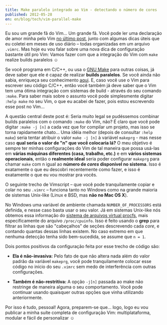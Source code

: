 ```yaml
---
title: Make paralelo integrado ao Vim - detectando o número de cores
published: 2012-05-28
en: en/blog/tech/vim-parallel-make
---
```


Eu sou um grande fã do Vim... Um grande fã.
Você pode ler uma declaração de amor minha pelo Vim [no último post][1],
junto com algumas dicas úteis que eu coletei em meses de uso diário – todas organizadas em um arquivo `.vimrc`.
Mas hoje eu vou falar sobre uma nova dica de configuração bastante útil pro Vim:
Vamos fazer com que a integração do Vim com `make` realize builds paralelos ☺

Se você programa em C/C++, ou usa o [GNU Make][2] para outras coisas, já deve saber que ele é capaz de realizar **builds paralelos**.
Se você ainda não sabia, enriqueça seu conhecimento [aqui][3].
E, caso você use o Vim para escrever seu código C/C++, então você também já deve saber
que o Vim tem uma ótima integração com sistemas de build - através do seu comando `:make`.
Para saber mais sobre o assunto você pode simplesmente digitar `:help make` no seu Vim,
o que eu acabei de fazer, pois estou escrevendo esse post no Vim...

A questão central deste post é: Seria muito legal se pudéssemos combinar builds paralelos com o comando `:make` do Vim, não?
É claro que você pode digitar `:make -j [n]` a cada vez que for compilar um projeto, mas isso se torna rapidamente chato...
Uma idéia melhor (depois de consultar `:help make`) seria tentar atribuir o valor `make -j [n]` à
variável `makeprg` - mas nesse caso **qual seria o valor de "n" que você colocaria lá?**
O meu objetivo é sempre ter minhas configurações do Vim de tal maneira que possa
usá-las em **várias máquinas diferentes (casa, trabalho, etc.)** e em **vários sistemas operacionais**, então o
**realmente ideal** seria poder configurar `makeprg` para chamar `make` com n igual ao **número de _cores_ disponível no sistema**.
Isso é exatamente o que eu descobri recentemente como fazer, e isso é exatamente o que eu vou mostrar pra vocês.

<!--more-->

O seguinte trecho de Vimscript – que você pode tranquilamente copiar e colar no seu `.vimrc` – funciona
tanto no Windows como na grande maioria de sistemas Unix-like (Linux e BSD, mas **não no Mac OS X**).

<script src="https://gist.github.com/joaopizani/2816940.js"></script>

No Windows uma variável de ambiente chamada `NUMBER_OF_PROCESSORS` está definida, e nesse caso basta usar o seu valor.
Já em sistemas Unix-like nós obtemos essa informação do [sistema de arquivos virtual procfs][4],
mais especificamente do arquivo `/proc/cpuinfo`.
Isso é feito usando o **grep** para filtrar as linhas que são "cabeçalhos" de seções descrevendo cada _core_,
e contando quantas dessas linhas existem.
No caso extremo em que nenhuma detecção tenha sido bem-sucedida, se assume que `n = 1`.

Dois pontos positivos da configuração feita por esse trecho de código são:

  * **Ela é não-invasiva:** Pelo fato de que não altera nada além do valor padrão da variável `makeprg`,
    você pode tranquilamente colocar esse código no início do seu `.vimrc` sem medo de interferência com outras configurações.

  * **Também é não-restritiva:** A opção `-j[n]` passada ao make não restringe de maneira alguma o seu comportamento.
    Você pode continuar usando quaisquer outras opções que vinha utilizando anteriormente.

Por isso é tudo, pessoal! Agora, preparem-se que...
logo, logo eu vou publicar a minha suíte completa de configuração Vim: multiplataforma, modular e fácil de personalizar ☺

[1]: </pt/blog/2012/04_simple-useful-vimrc>
[2]: <http://www.gnu.org/software/make>
[3]: <http://www.gnu.org/software/make/manual/make.html#Parallel>
[4]: <http://en.wikipedia.org/wiki/Procfs>
